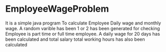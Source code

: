 # EmployeeWageProblem
It is a simple java program To calculate Employee Daily wage and monthly wage. A random varible has been 1 or 2 has been generated for checking Employee is part time or full time employee. A daily wage for 20 days has been calculated and total salary total working hours has also been calculated